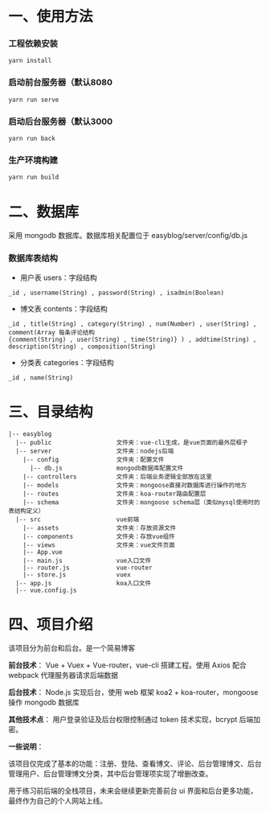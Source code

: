 # 一、使用方法

### 工程依赖安装

```
yarn install
```

### 启动前台服务器（默认8080

```
yarn run serve
```

### 启动后台服务器（默认3000

```
yarn run back
```

### 生产环境构建

```
yarn run build
```

# 二、数据库

采用 mongodb 数据库。数据库相关配置位于 easyblog/server/config/db.js

### 数据库表结构

- 用户表 users：字段结构 
```
_id , username(String) , password(String) , isadmin(Boolean)
```
- 博文表 contents：字段结构 
```
_id , title(String) , category(String) , num(Number) , user(String) , comment(Array 每条评论结构
{comment(String) , user(String) , time(String)} ) , addtime(String) , description(String) , composition(String)
```
- 分类表 categories：字段结构 
```
_id , name(String)
```

# 三、目录结构
```
|-- easyblog
  |-- public                  文件夹：vue-cli生成，是vue页面的最外层框子
  |-- server                  文件夹：nodejs后端
    |-- config                文件夹：配置文件
      |-- db.js               mongodb数据库配置文件
    |-- controllers           文件夹：后端业务逻辑全部放在这里
    |-- models                文件夹：mongoose直接对数据库进行操作的地方
    |-- routes                文件夹：koa-router路由配置层
    |-- schema                文件夹：mongoose schema层（类似mysql使用时的表结构定义） 
  |-- src                     vue前端
    |-- assets                文件夹：存放资源文件
    |-- components            文件夹：存放vue组件
    |-- views                 文件夹：vue文件页面
    |-- App.vue 
    |-- main.js               vue入口文件
    |-- router.js             vue-router
    |-- store.js              vuex
  |-- app.js                  koa入口文件
  |-- vue.config.js
```
# 四、项目介绍

该项目分为前台和后台。是一个简易博客

**前台技术**： Vue + Vuex + Vue-router，vue-cli 搭建工程。使用 Axios 配合 webpack 代理服务器请求后端数据

**后台技术**： Node.js 实现后台，使用 web 框架 koa2 + koa-router，mongoose 操作 mongodb 数据库

**其他技术点**： 用户登录验证及后台权限控制通过 token 技术实现，bcrypt 后端加密。

**一些说明**：

该项目仅完成了基本的功能：注册、登陆、查看博文、评论、后台管理博文、后台管理用户、后台管理博文分类，其中后台管理项实现了增删改查。

用于练习前后端的全栈项目，未来会继续更新完善前台 ui 界面和后台更多功能，最终作为自己的个人网站上线。
